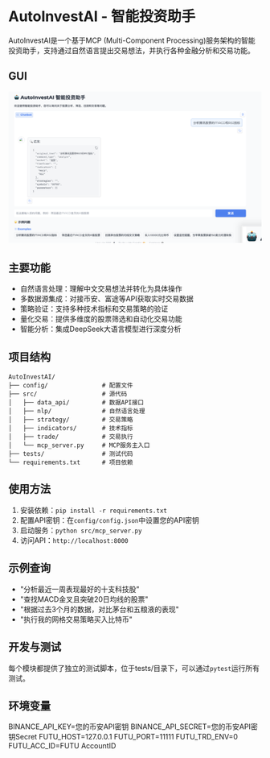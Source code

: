 # AutoInvestAI - 智能投资助手

AutoInvestAI是一个基于MCP (Multi-Component Processing)服务架构的智能投资助手，支持通过自然语言提出交易想法，并执行各种金融分析和交易功能。

## GUI

![AutoInvestMCP](doc/GUI.png "AutoInvestMCP-GUI")

## 主要功能

- 自然语言处理：理解中文交易想法并转化为具体操作
- 多数据源集成：对接币安、富途等API获取实时交易数据
- 策略验证：支持多种技术指标和交易策略的验证
- 量化交易：提供多维度的股票筛选和自动化交易功能
- 智能分析：集成DeepSeek大语言模型进行深度分析

## 项目结构

```
AutoInvestAI/
├── config/               # 配置文件
├── src/                  # 源代码
│   ├── data_api/         # 数据API接口
│   ├── nlp/              # 自然语言处理
│   ├── strategy/         # 交易策略
│   ├── indicators/       # 技术指标
│   ├── trade/            # 交易执行
│   └── mcp_server.py     # MCP服务主入口
├── tests/                # 测试代码
└── requirements.txt      # 项目依赖
```

## 使用方法

1. 安装依赖：`pip install -r requirements.txt`
2. 配置API密钥：在`config/config.json`中设置您的API密钥
3. 启动服务：`python src/mcp_server.py`
4. 访问API：`http://localhost:8000`

## 示例查询

- "分析最近一周表现最好的十支科技股"
- "查找MACD金叉且突破20日均线的股票"
- "根据过去3个月的数据，对比茅台和五粮液的表现"
- "执行我的网格交易策略买入比特币"

## 开发与测试

每个模块都提供了独立的测试脚本，位于tests/目录下，可以通过`pytest`运行所有测试。


## 环境变量
BINANCE_API_KEY=您的币安API密钥
BINANCE_API_SECRET=您的币安API密钥Secret
FUTU_HOST=127.0.0.1
FUTU_PORT=11111
FUTU_TRD_ENV=0
FUTU_ACC_ID=FUTU AccountID